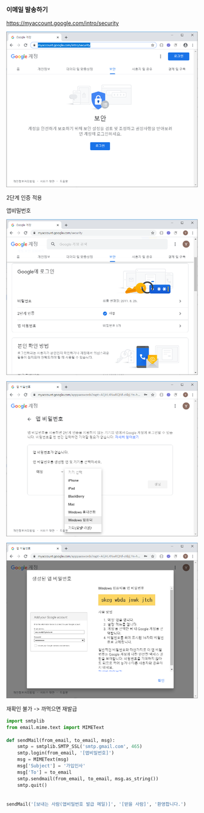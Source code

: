 ### 이메일 발송하기



https://myaccount.google.com/intro/security

![image-20200116092520128](0116.assets/image-20200116092520128.png)



2단계 인증 적용



앱비밀번호

![image-20200116092625255](0116.assets/image-20200116092625255.png)

![image-20200116092702653](0116.assets/image-20200116092702653.png)

![image-20200116092711322](0116.assets/image-20200116092711322.png)



재확인 불가 -> 까먹으면 재발급



```python
import smtplib
from email.mime.text import MIMEText

def sendMail(from_email, to_email, msg):
    smtp = smtplib.SMTP_SSL('smtp.gmail.com', 465)
    smtp.login(from_email, '[앱비밀번호]') 
    msg = MIMEText(msg)
    msg['Subject'] = '가입인사'
    msg['To'] = to_email
    smtp.sendmail(from_email, to_email, msg.as_string())
    smtp.quit()


sendMail('[보내는 사람(앱비밀번호 발급 메일)]', '[받을 사람]', '환영합니다.')
```


